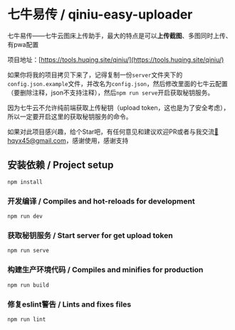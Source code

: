 # 七牛易传 / qiniu-easy-uploader
七牛易传——七牛云图床上传助手，最大的特点是可以**上传截图**、多图同时上传、有pwa配置

项目地址：[https://tools.huqing.site/qiniu/](https://tools.huqing.site/qiniu/)


如果你将我的项目拷贝下来了，记得复制一份`server`文件夹下的`config.json.example`文件，并改名为`config.json`，然后修改里面的七牛云配置（要删除注释，json不支持注释），然后`npm run serve`开启获取秘钥服务。

因为七牛云不允许纯前端获取上传秘钥（upload token，这也是为了安全考虑），所以一定要开启这里的获取秘钥服务的命令。

如果对此项目感兴趣，给个Star吧，有任何意见和建议欢迎PR或者与我交流[:e-mail:hqyx45@gmail.com](mailto:hqyx45@gmail.com)，感谢使用，感谢支持

## 安装依赖 / Project setup
```
npm install
```

### 开发编译 / Compiles and hot-reloads for development
```
npm run dev
```

### 获取秘钥服务 / Start server for get upload token
```
npm run serve
```

### 构建生产环境代码 / Compiles and minifies for production
```
npm run build
```

### 修复eslint警告 / Lints and fixes files
```
npm run lint
```
